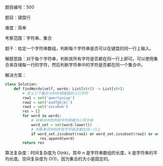 题目编号：500

题目：键盘行

难度：简单

考察范围：字符串、集合

题干：给定一个字符串数组，判断每个字符串是否可以在键盘的同一行上输入。

解题思路：对于每个字符串，判断其所有字符是否都在同一行上即可。可以使用集合来存储每一行的字符，然后判断字符串中的字符是否都在同一个集合中。

解决方案：

```python
class Solution:
    def findWords(self, words: List[str]) -> List[str]:
        # 定义三个集合分别存储键盘的三行字符
        row1 = set('qwertyuiop')
        row2 = set('asdfghjkl')
        row3 = set('zxcvbnm')
        res = []
        for word in words:
            # 将单词中的所有字符转换为小写字母
            word_set = set(word.lower())
            # 判断单词中的所有字符是否都在同一行上
            if word_set.issubset(row1) or word_set.issubset(row2) or word_set.issubset(row3):
                res.append(word)
        return res
```

算法复杂度：时间复杂度为 O(nk)，其中 n 是字符串数组的长度，k 是字符串的平均长度。空间复杂度为 O(1)，因为集合的大小是固定的。